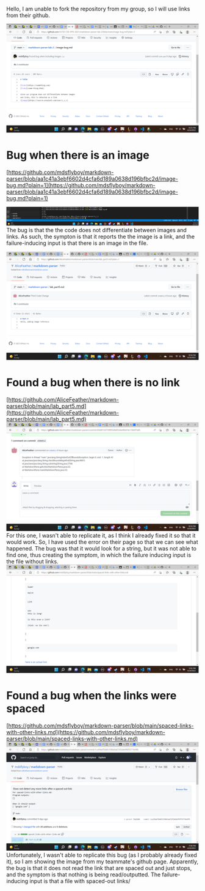 Hello, I am unable to fork the repository from my group, so I will use links from their github.

![Image bug](ImageBug.png)
# Bug when there is an image

[https://github.com/mdsflyboy/markdown-parser/blob/aa1c41a3ebf6602d4cfa6d189a0638d196bfbc2d/image-bug.md?plain=1](https://github.com/mdsflyboy/markdown-parser/blob/aa1c41a3ebf6602d4cfa6d189a0638d196bfbc2d/image-bug.md?plain=1)

![Bug 1 Symptom](Bug1Symptom.png)
The bug is that the the code does not differentiate between images and links. As such, the sympton is that it reports the the image is a link, and the failure-inducing input is that there is an image in the file.

![Bug 2](noLinkBug.png)
# Found a bug when there is no link

[https://github.com/AliceFeather/markdown-parser/blob/main/lab_part5.md](https://github.com/AliceFeather/markdown-parser/blob/main/lab_part5.md)
![Bug 2 Symptom](Bug2Symptom.png)
For this one, I wasn't able to replicate it, as I think I already fixed it so that it would work. So, I have used the error on their page so that we can see what happened. The bug was that it would look for a string, but it was not able to find one, thus creating the symptom, in which the failure inducing input is the file without links.
![Space link bug](spacedLinkBug.png)
# Found a bug when the links were spaced
[https://github.com/mdsflyboy/markdown-parser/blob/main/spaced-links-with-other-links.md](https://github.com/mdsflyboy/markdown-parser/blob/main/spaced-links-with-other-links.md)
![Bug3Symptom](Bug3Symptom.png)
Unfortunately, I wasn't able to replicate this bug (as I probably already fixed it), so I am showing the image from my teammate's github page. Apparently, the bug is that it does not read the link that are spaced out and just stops, and the symptom is that nothing is being read/outputted. The failure-inducing input is that a file with spaced-out links/
